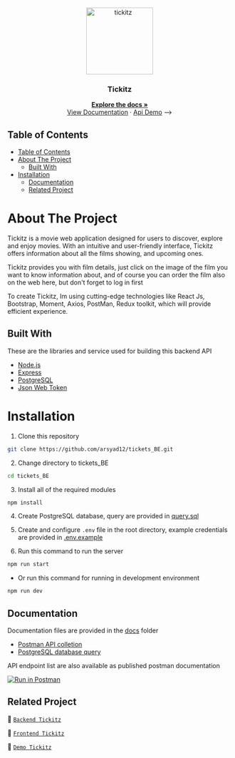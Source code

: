 <br />
<p align="center">
  <div align="center">
    <img height="150" src="https://img.freepik.com/free-vector/vector-two-designed-cinema-tickets-close-up-top-view-isolated-white-background_1284-47320.jpg?w=740&t=st=1702879765~exp=1702880365~hmac=eb0c4d800c67bf906f0f2ea97ca0622e2604c9d8c07eef90d8dd8916e2c78d94" alt="tickitz" border="0"/>
  </div>
  <h3 align="center">Tickitz</h3>
  <p align="center">
    <a href="https://github.com/arsyad12/tickets_BE"><strong>Explore the docs »</strong></a>
    <br />
  <a href="https://documenter.getpostman.com/view/30080582/2s9Ykn9hXP">View Documentation</a>
    ·
    <a href="https://tickets-be.vercel.app/"">Api Demo</a> -->
  </p>
</p>

## Table of Contents

- [Table of Contents](#table-of-contents)
- [About The Project](#about-the-project)
  - [Built With](#built-with)
- [Installation](#installation)
  - [Documentation](#documentation)
  - [Related Project](#related-project)


# About The Project

Tickitz is a movie web application designed for users to discover, explore and enjoy movies. With an intuitive and user-friendly interface, Tickitz offers information about all the films showing, and upcoming ones. 

Tickitz provides you with film details, just click on the image of the film you want to know information about, and of course you can order the film also on the web here, but don't forget to log in first

To create Tickitz, Im using cutting-edge technologies like React Js, Bootstrap, Moment, Axios, PostMan, Redux toolkit, which will provide efficient experience.

## Built With

These are the libraries and service used for building this backend API

- [Node.js](https://nodejs.org)
- [Express](https://expressjs.com)
- [PostgreSQL](https://www.postgresql.org)
- [Json Web Token](https://jwt.io)

# Installation

1. Clone this repository

```sh
git clone https://github.com/arsyad12/tickets_BE.git
```

2. Change directory to tickets_BE

```sh
cd tickets_BE
```

3. Install all of the required modules

```sh
npm install
```

4. Create PostgreSQL database, query are provided in [query.sql](./query.sql)

5. Create and configure `.env` file in the root directory, example credentials are provided in [.env.example](./.env.example)

6. Run this command to run the server

```sh
npm run start
```

- Or run this command for running in development environment

```sh
npm run dev
```


## Documentation

Documentation files are provided in the [docs](./docs) folder

- [Postman API colletion](https://documenter.getpostman.com/view/30080582/2s9Ykn9hXP)
- [PostgreSQL database query](./query.sql)

API endpoint list are also available as published postman documentation

[![Run in Postman](https://run.pstmn.io/button.svg)](https://documenter.getpostman.com/view/30080582/2s9Ykn9hXP)

## Related Project

:rocket: [`Backend Tickitz`](https://github.com/arsyad12/tickets_BE)

:rocket: [`Frontend Tickitz`](https://github.com/arsyad12/Tickets-Web-App)

:rocket: [`Demo Tickitz`](https://tickets-web-app.vercel.app/)
